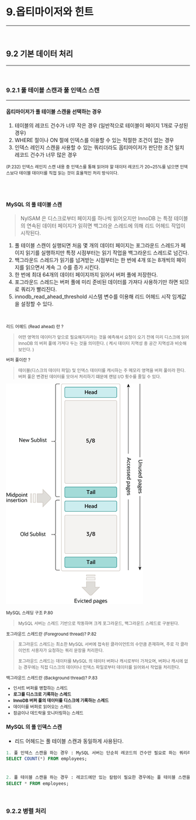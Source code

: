 
# 9.옵티마이저와 힌트

---

<br>

## 9.2 기본 데이터 처리

---

<br>

### 9.2.1 풀 테이블 스캔과 풀 인덱스 스캔

---

#### 옵티마이저가 풀 테이블 스캔을 선택하는 경우

1. 테이블의 레코드 건수가 너무 작은 경우 (일반적으로 테이블이 페이지 1개로 구성된 경우)
2. WHERE 절이나 ON 절에 인덱스를 이용할 수 있는 적절한 조건이 없는 경우
3. 인덱스 레인지 스캔을 사용할 수 있는 쿼리더라도 옵티마이저가 판단한 조건 일치 레코드 건수가 너무 많은 경우

<small> (P.232) 인덱스 레인지 스캔 내용 중 인덱스를 통해 읽어야 할 데이터 레코드가 20~25%를 넘으면 인덱스보다 테이블 데이터를 직접 읽는 것이 효율적인 처리 방식이다. </small>

<br>
<br>


#### MySQL 의 풀 테이블 스캔

> NyISAM 은 디스크로부터 페이지를 하나씩 읽어오지만 InnoDB 는 특정 테이블의 연속된 데이터 페이지가 읽히면 백그라운 스레드에 의해 리드 어헤드 작업이 시작된다. 

1. 풀 테이블 스캔이 실행되면 처음 몇 개의 데이터 페이지는 포그라운드 스레드가 페이지 읽기를 실행하지만 특정 시점부터는 읽기 작업을 백그라운드 스레드로 넘긴다.
2. 백그라운드 스레드가 읽기를 넘겨받는 시점부터는 한 번에 4개 또는 8개씩의 페이지를 읽으면서 계속 그 수를 증가 시킨다.
3. 한 번에 최대 64개의 데이터 페이지까지 읽어서 버퍼 풀에 저장한다.
4. 포그라운드 스레드는 버퍼 풀에 미리 준비된 데이터를 가져다 사용하기만 하면 되므로 쿼리가 빨리진다.
5. innodb_read_ahead_threshold 시스템 변수를 이용해 리드 어헤드 시작 임계값을 설정할 수 있다.

<br>

<small> 

리드 어헤드 (Read ahead) 란 ?

> 어떤 영역의 데이터가 앞으로 필요해지리라는 것을 예측해서 요청이 오기 전에 미리 디스크에 읽어 InnoDB 의 버퍼 풀에 가져다 두는 것을 의미한다. ( 케시 데이터 지역성 중 공간 지역성과 비슷해 보인다. )

버퍼 풀이란 ?

> 테이블(디스크의 데이터 파일) 및 인덱스 데이터를 캐시하는 주 메모리 영역을 버퍼 풀이라 한다. 버퍼 풀은 변경된 데이터를 모아서 처리하기 떄문에 랜덤 I/O 횟수를 줄일 수 있다.

![img.png](img.png)


MySQL 스레딩 구조 P.80

> MySQL 서버는 스레드 기반으로 작동하며 크게 포그라운드, 백그라운드 스레드로 구분된다.

포그라운드 스레드란 (Foreground thread)? P.82

> 포그라운드 스레드는 최소한 MySQL 서버에 접속된 클라이언트의 수만큼 존재하며, 주로 각 클라이언트 사용자가 요청하는 쿼리 문장을 처리한다.
> 
> 포그라운드 스레드는 데이터를 MySQL 의 데이터 버퍼나 캐시로부터 가져오며, 버퍼나 캐시에 없는 경우에는 직접 디스크의 데이터나 인덱스 파일로부터 데이터를 읽어와서 작업을 처리한다.


백그라운드 스레드란 (Background thread)? P.83
+ 인서트 버퍼를 병합하는 스레드
+ <b>로그를 디스크로 기록하는 스레드</b>
+ <b>InnoDB 버퍼 풀의 데이터를 디스크에 기록하는 스레드</b>
+ 데이터를 버퍼로 읽어오는 스레드
+ 잠금이나 데드락을 모니터링하는 스레드

</small>

#### MySQL 의 풀 인덱스 스캔
+ 리드 어헤드는 풀 테이블 스캔과 동일하게 사용된다.

```SQL  
1. 풀 인덱스 스캔을 하는 경우 : MySQL 서버는 단순히 레코드의 건수만 필요로 하는 쿼리라면 용량이 작은 인덱스를 선택하여 I/O 횟수를 줄일 확률이 크다.
SELECT COUNT(*) FROM employees; 


2. 풀 테이블 스캔을 하는 경우 : 레코드에만 있는 칼럼이 필요한 경우에는 풀 테이블 스캔을 한다.
SELECT * FROM employees; 
```

<br>

### 9.2.2 병렬 처리





